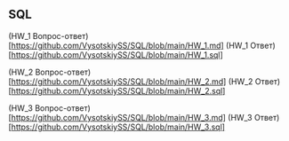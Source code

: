 ## SQL

(HW_1 Вопрос-ответ)[https://github.com/VysotskiySS/SQL/blob/main/HW_1.md]
(HW_1 Ответ)[https://github.com/VysotskiySS/SQL/blob/main/HW_1.sql]

(HW_2 Вопрос-ответ)[https://github.com/VysotskiySS/SQL/blob/main/HW_2.md]
(HW_2 Ответ)[https://github.com/VysotskiySS/SQL/blob/main/HW_2.sql]


(HW_3 Вопрос-ответ)[https://github.com/VysotskiySS/SQL/blob/main/HW_3.md]
(HW_3 Ответ)[https://github.com/VysotskiySS/SQL/blob/main/HW_3.sql]
